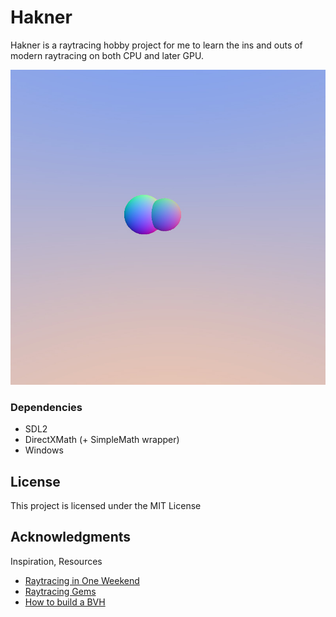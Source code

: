 # Hakner

Hakner is a raytracing hobby project for me to learn the ins and outs of modern raytracing on both CPU and later GPU.

![Latest main render](hakner/Render.jpg)

### Dependencies
* SDL2
* DirectXMath (+ SimpleMath wrapper)
* Windows

## License

This project is licensed under the MIT License

## Acknowledgments

Inspiration, Resources
* [Raytracing in One Weekend](https://raytracing.github.io/)
* [Raytracing Gems](https://www.realtimerendering.com/raytracinggems/)
* [How to build a BVH](https://jacco.ompf2.com/2022/04/13/how-to-build-a-bvh-part-1-basics/)
